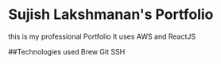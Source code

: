 # Sujish Lakshmanan's Portfolio
this is my professional Portfolio
It uses AWS and ReactJS

##Technologies used
Brew
Git
SSH
